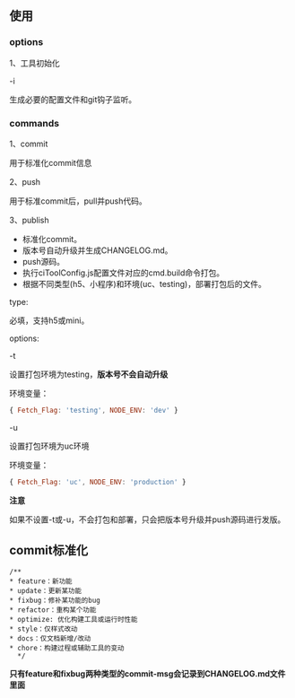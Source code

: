 ## 使用

### options
1、工具初始化

-i

生成必要的配置文件和git钩子监听。

### commands
1、commit

用于标准化commit信息

2、push

用于标准commit后，pull并push代码。

3、publish

* 标准化commit。
* 版本号自动升级并生成CHANGELOG.md。
* push源码。
* 执行ciToolConfig.js配置文件对应的cmd.build命令打包。
* 根据不同类型(h5、小程序)和环境(uc、testing)，部署打包后的文件。

type:

必填，支持h5或mini。

options:

-t 

设置打包环境为testing，**版本号不会自动升级**

环境变量：
```js
{ Fetch_Flag: 'testing', NODE_ENV: 'dev' }
```

-u

设置打包环境为uc环境

环境变量：
```js
{ Fetch_Flag: 'uc', NODE_ENV: 'production' }
```
**注意** 

如果不设置-t或-u，不会打包和部署，只会把版本号升级并push源码进行发版。

## commit标准化

```
/**
* feature：新功能
* update：更新某功能
* fixbug：修补某功能的bug
* refactor：重构某个功能
* optimize: 优化构建工具或运行时性能
* style：仅样式改动
* docs：仅文档新增/改动
* chore：构建过程或辅助工具的变动
  */
```

**只有feature和fixbug两种类型的commit-msg会记录到CHANGELOG.md文件里面**


